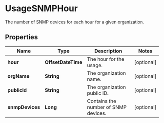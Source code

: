 # UsageSNMPHour

The number of SNMP devices for each hour for a given organization.

## Properties

| Name            | Type               | Description                          | Notes      |
| --------------- | ------------------ | ------------------------------------ | ---------- |
| **hour**        | **OffsetDateTime** | The hour for the usage.              | [optional] |
| **orgName**     | **String**         | The organization name.               | [optional] |
| **publicId**    | **String**         | The organization public ID.          | [optional] |
| **snmpDevices** | **Long**           | Contains the number of SNMP devices. | [optional] |
